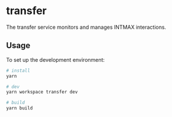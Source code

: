 # transfer

The transfer service monitors and manages INTMAX interactions.

## Usage

To set up the development environment:

```bash
# install
yarn

# dev
yarn workspace transfer dev

# build
yarn build
```
